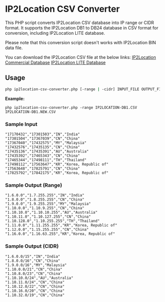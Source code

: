 # IP2Location CSV Converter

This PHP script converts IP2Location CSV database into IP range or CIDR format. It supports the IP2Location DB1 to DB24 database in CSV format for conversion, including IP2Location LITE database.

Please note that this conversion script doesn't works with IP2Location BIN data file.

You can download the IP2Location CSV file at the below links:
[IP2Location Commercial Database](https://www.ip2location.com) 
[IP2Location LITE Database](https://lite.ip2location.com)


## Usage

``` bash
php ip2location-csv-converter.php [-range | -cidr] INPUT_FILE OUTPUT_FILE
```

**Example:**

```
php ip2location-csv-converter.php -range IP2LOCATION-DB1.CSV IP2LOCATION-DB1.NEW.CSV

```

### Sample Input

```
"17170432","17301503","IN","India"
"17301504","17367039","CN","China"
"17367040","17432575","MY","Malaysia"
"17432576","17435135","CN","China"
"17435136","17435391","AU","Australia"
"17435392","17465343","CN","China"
"17465344","17498111","TH","Thailand"
"17498112","17563647","KR","Korea, Republic of"
"17563648","17825791","CN","China"
"17825792","17842175","KR","Korea, Republic of"
```



### Sample Output (Range)

```
"1.6.0.0","1.7.255.255","IN","India"
"1.8.0.0","1.8.255.255","CN","China"
"1.9.0.0","1.9.255.255","MY","Malaysia"
"1.10.0.0","1.10.9.255","CN","China"
"1.10.10.0","1.10.10.255","AU","Australia"
"1.10.11.0","1.10.127.255","CN","China"
"1.10.128.0","1.10.255.255","TH","Thailand"
"1.11.0.0","1.11.255.255","KR","Korea, Republic of"
"1.12.0.0","1.15.255.255","CN","China"
"1.16.0.0","1.16.63.255","KR","Korea, Republic of"
```



### Sample Output (CIDR)

```
"1.6.0.0/15","IN","India"
"1.8.0.0/16","CN","China"
"1.9.0.0/16","MY","Malaysia"
"1.10.0.0/21","CN","China"
"1.10.8.0/23","CN","China"
"1.10.10.0/24","AU","Australia"
"1.10.11.0/24","CN","China"
"1.10.12.0/22","CN","China"
"1.10.16.0/20","CN","China"
"1.10.32.0/19","CN","China"
```

